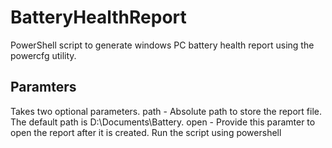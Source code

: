 # BatteryHealthReport
PowerShell script to generate windows PC battery health report using the powercfg utility.

## Paramters
Takes two optional parameters.
path - Absolute path to store the report file. The default path is D:\Documents\Battery.
open - Provide this paramter to open the report after it is created. 
Run the script using powershell
